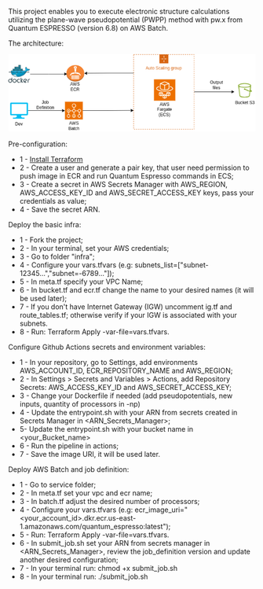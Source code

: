 This project enables you to execute electronic structure calculations utilizing the plane-wave pseudopotential (PWPP) method with pw.x from Quantum ESPRESSO (version 6.8) on AWS Batch.

The architecture:

![Architeture between ECR-ECS](/figures/batch_ecr.drawio.png)

Pre-configuration:
- 1 - [Install Terraform](https://developer.hashicorp.com/terraform/tutorials/aws-get-started/install-cli)
- 2 - Create a user and generate a pair key, that user need permission to push image in ECR and run Quantum Espresso commands in ECS;
- 3 - Create a secret in AWS Secrets Manager with AWS_REGION, AWS_ACCESS_KEY_ID and AWS_SECRET_ACCESS_KEY keys, pass your credentials as value;
- 4 - Save the secret ARN.

Deploy the basic infra:
- 1 - Fork the project;
- 2 - In your terminal, set your AWS credentials;
- 3 - Go to folder "infra";
- 4 - Configure your vars.tfvars (e.g: subnets_list=["subnet-12345...","subnet=-6789..."]);
- 5 - In meta.tf specify your VPC Name;
- 6 - In bucket.tf and ecr.tf change the name to your desired names (it will be used later);
- 7 - If you don't have Internet Gateway (IGW) uncomment ig.tf and route_tables.tf; otherwise verify if your IGW is associated with your subnets.
- 8 - Run: Terraform Apply -var-file=vars.tfvars.

Configure Github Actions secrets and environment variables:
- 1 - In your repository, go to Settings, add environments AWS_ACCOUNT_ID, ECR_REPOSITORY_NAME and AWS_REGION;
- 2 - In Settings > Secrets and Variables > Actions, add Repository Secrets: AWS_ACCESS_KEY_ID and AWS_SECRET_ACCESS_KEY;
- 3 - Change your Dockerfile if needed (add pseudopotentials, new inputs, quantity of processors in -np)
- 4 - Update the entrypoint.sh with your ARN from secrets created in Secrets Manager in <ARN_Secrets_Manager>;
- 5- Update the entrypoint.sh with your bucket name in <your_Bucket_name>
- 6 - Run the pipeline in actions;
- 7 - Save the image URI, it will be used later.

Deploy AWS Batch and job definition:
- 1 - Go to service folder;
- 2 - In meta.tf set your vpc and ecr name;
- 3 - In batch.tf adjust the desired number of processors;
- 4 - Configure your vars.tfvars (e.g: ecr_image_uri="<your_account_id>.dkr.ecr.us-east-1.amazonaws.com/quantum_espresso:latest");
- 5 - Run: Terraform Apply -var-file=vars.tfvars.
- 6 - In submit_job.sh set your ARN from secrets manager in <ARN_Secrets_Manager>, review the job_definition version and update another desired configuration;
- 7 - In your terminal run: chmod +x submit_job.sh
- 8 - In your terminal run: ./submit_job.sh